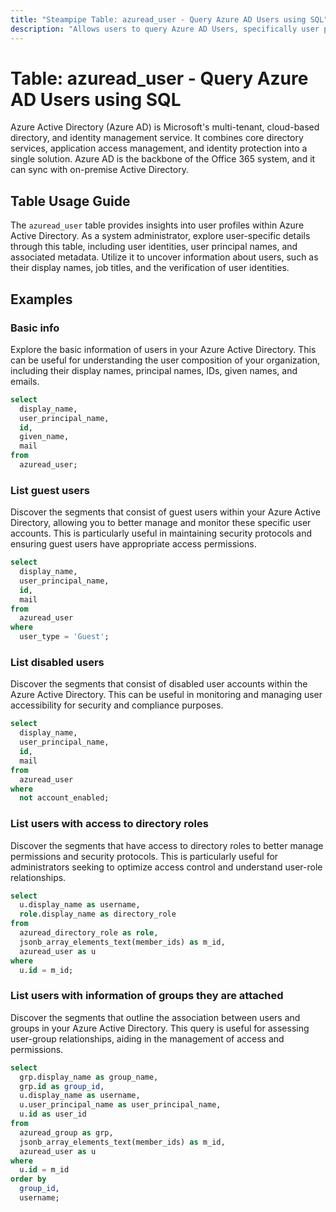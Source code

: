 ```yaml
---
title: "Steampipe Table: azuread_user - Query Azure AD Users using SQL"
description: "Allows users to query Azure AD Users, specifically user profiles, providing insights into user information and behavior."
---
```


# Table: azuread_user - Query Azure AD Users using SQL

Azure Active Directory (Azure AD) is Microsoft's multi-tenant, cloud-based directory, and identity management service. It combines core directory services, application access management, and identity protection into a single solution. Azure AD is the backbone of the Office 365 system, and it can sync with on-premise Active Directory.

## Table Usage Guide

The `azuread_user` table provides insights into user profiles within Azure Active Directory. As a system administrator, explore user-specific details through this table, including user identities, user principal names, and associated metadata. Utilize it to uncover information about users, such as their display names, job titles, and the verification of user identities.

## Examples

### Basic info
Explore the basic information of users in your Azure Active Directory. This can be useful for understanding the user composition of your organization, including their display names, principal names, IDs, given names, and emails.

```sql
select
  display_name,
  user_principal_name,
  id,
  given_name,
  mail
from
  azuread_user;
```

### List guest users
Discover the segments that consist of guest users within your Azure Active Directory, allowing you to better manage and monitor these specific user accounts. This is particularly useful in maintaining security protocols and ensuring guest users have appropriate access permissions.

```sql
select
  display_name,
  user_principal_name,
  id,
  mail
from
  azuread_user
where
  user_type = 'Guest';
```

### List disabled users
Discover the segments that consist of disabled user accounts within the Azure Active Directory. This can be useful in monitoring and managing user accessibility for security and compliance purposes.

```sql
select
  display_name,
  user_principal_name,
  id,
  mail
from
  azuread_user
where
  not account_enabled;
```

### List users with access to directory roles
Discover the segments that have access to directory roles to better manage permissions and security protocols. This is particularly useful for administrators seeking to optimize access control and understand user-role relationships.

```sql
select
  u.display_name as username,
  role.display_name as directory_role
from
  azuread_directory_role as role,
  jsonb_array_elements_text(member_ids) as m_id,
  azuread_user as u
where
  u.id = m_id;
```

### List users with information of groups they are attached
Discover the segments that outline the association between users and groups in your Azure Active Directory. This query is useful for assessing user-group relationships, aiding in the management of access and permissions.

```sql
select
  grp.display_name as group_name,
  grp.id as group_id,
  u.display_name as username,
  u.user_principal_name as user_principal_name,
  u.id as user_id
from
  azuread_group as grp,
  jsonb_array_elements_text(member_ids) as m_id,
  azuread_user as u
where
  u.id = m_id
order by
  group_id,
  username;
```
